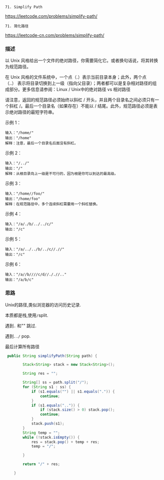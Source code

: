 `71. Simplify Path`

<https://leetcode.com/problems/simplify-path/>

`71. 简化路径`

<https://leetcode-cn.com/problems/simplify-path/>

### 描述

以 Unix 风格给出一个文件的绝对路径，你需要简化它。或者换句话说，将其转换为规范路径。

在 Unix 风格的文件系统中，一个点（.）表示当前目录本身；此外，两个点 （..） 表示将目录切换到上一级（指向父目录）；两者都可以是复杂相对路径的组成部分。更多信息请参阅：Linux / Unix中的绝对路径 vs 相对路径

请注意，返回的规范路径必须始终以斜杠 / 开头，并且两个目录名之间必须只有一个斜杠 /。最后一个目录名（如果存在）不能以 / 结尾。此外，规范路径必须是表示绝对路径的最短字符串。

示例 1：
````
输入："/home/"
输出："/home"
解释：注意，最后一个目录名后面没有斜杠。
````
示例 2：
````
输入："/../"
输出："/"
解释：从根目录向上一级是不可行的，因为根是你可以到达的最高级。
````
示例 3：
````
输入："/home//foo/"
输出："/home/foo"
解释：在规范路径中，多个连续斜杠需要用一个斜杠替换。
````
示例 4：
````
输入："/a/./b/../../c/"
输出："/c"
````
示例 5：
````
输入："/a/../../b/../c//.//"
输出："/c"
````
示例 6：
````
输入："/a//b////c/d//././/.."
输出："/a/b/c"
````

### 思路

Unix的路径,类似浏览器的访问历史记录.

本质都是栈,使用`/`split.

遇到`.` 和"" 跳过.

遇到`../` pop.

最后计算所有路径

```java
 public String simplifyPath(String path) {

        Stack<String> stack = new Stack<String>();

        String res = "";

        String[] ss = path.split("/");
        for (String s1 : ss) {
            if (s1.equals("") || s1.equals(".")) {
                continue;
            }
            if (s1.equals("..")) {
                if (stack.size() > 0) stack.pop();
                continue;
            }
            stack.push(s1);
        }
        String temp = "";
        while (!stack.isEmpty()) {
            res = stack.pop() + temp + res;
            temp = "/";

        }

        return "/" + res;

    }
```
